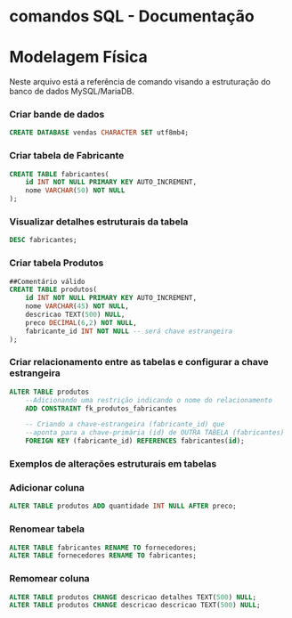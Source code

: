 # comandos SQL - Documentação

# Modelagem Física

Neste arquivo está a referência de comando visando a estruturação do banco de dados MySQL/MariaDB.

### Criar bande de dados 

```sql
CREATE DATABASE vendas CHARACTER SET utf8mb4;
```

### Criar tabela de Fabricante

```sql
CREATE TABLE fabricantes(
    id INT NOT NULL PRIMARY KEY AUTO_INCREMENT,
    nome VARCHAR(50) NOT NULL
);
```

### Visualizar detalhes estruturais da tabela

```sql
DESC fabricantes;
```

### Criar tabela Produtos

```sql
##Comentário válido
CREATE TABLE produtos(
    id INT NOT NULL PRIMARY KEY AUTO_INCREMENT,
    nome VARCHAR(45) NOT NULL, 
    descricao TEXT(500) NULL,
    preco DECIMAL(6,2) NOT NULL,
    fabricante_id INT NOT NULL -- será chave estrangeira
);
```

### Criar relacionamento entre as tabelas e configurar a chave estrangeira

```sql
ALTER TABLE produtos
    --Adicionando uma restrição indicando o nome do relacionamento
    ADD CONSTRAINT fk_produtos_fabricantes

    -- Criando a chave-estrangeira (fabricante_id) que 
    --aponta para a chave-primária (id) de OUTRA TABELA (fabricantes)
    FOREIGN KEY (fabricante_id) REFERENCES fabricantes(id);
```

### Exemplos de alterações estruturais em tabelas

### Adicionar coluna

```sql
ALTER TABLE produtos ADD quantidade INT NULL AFTER preco;
```
### Renomear tabela 

```sql
ALTER TABLE fabricantes RENAME TO fornecedores;
ALTER TABLE fornecedores RENAME TO fabricantes;
```

### Remomear coluna 

```sql
ALTER TABLE produtos CHANGE descricao detalhes TEXT(500) NULL;
ALTER TABLE produtos CHANGE descricao descricao TEXT(500) NULL;
```





